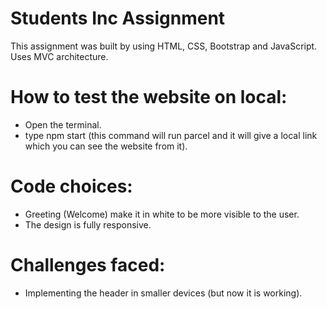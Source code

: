# Students Inc Assignment

This assignment was built by using HTML, CSS, Bootstrap and JavaScript.
Uses MVC architecture.

# How to test the website on local:

- Open the terminal.
- type npm start (this command will run parcel and it will give a local link which you can see the website from it).

# Code choices:

- Greeting (Welcome) make it in white to be more visible to the user.
- The design is fully responsive.

# Challenges faced:

- Implementing the header in smaller devices (but now it is working).

